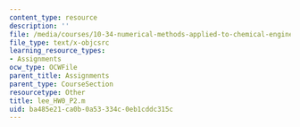 ```yaml
---
content_type: resource
description: ''
file: /media/courses/10-34-numerical-methods-applied-to-chemical-engineering-fall-2015/ba485e21ca0b0a53334c0eb1cddc315c_lee_HW0_P2.m
file_type: text/x-objcsrc
learning_resource_types:
- Assignments
ocw_type: OCWFile
parent_title: Assignments
parent_type: CourseSection
resourcetype: Other
title: lee_HW0_P2.m
uid: ba485e21-ca0b-0a53-334c-0eb1cddc315c
---
```

